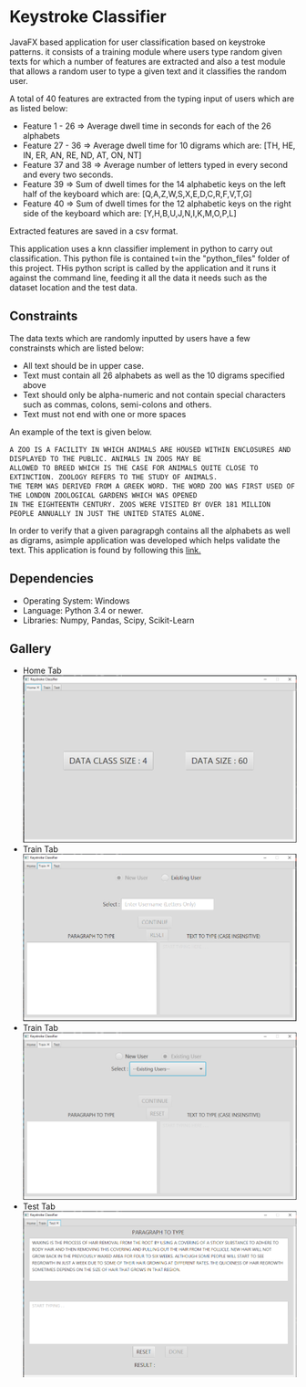# Keystroke Classifier 
JavaFX based application for user classification based on keystroke patterns. it consists of a training module where users type random given texts for which a number of features are extracted and also a test module that allows a random user to type a given text and it classifies the random user.

A total of 40 features are extracted from the typing input of users which are as listed below:
* Feature 1 - 26 => Average dwell time in seconds for each of the 26 alphabets
* Feature 27 - 36 => Average dwell time for 10 digrams which are: [TH, HE, IN, ER, AN, RE, ND, AT, ON, NT]
* Feature 37 and 38 => Average number of letters typed in every second and every two seconds.
* Feature 39 => Sum of dwell times for the 14 alphabetic keys on the left half of the keyboard which are: [Q,A,Z,W,S,X,E,D,C,R,F,V,T,G]
* Feature 40 => Sum of dwell times for the 12 alphabetic keys on the right side of the keyboard which are: [Y,H,B,U,J,N,I,K,M,O,P,L]

Extracted features are saved in a csv format.

This application uses a knn classifier implement in python to carry out classification. This python file is contained t=in the "python_files" folder of this project. THis python script is called by the application and it runs it against the command line, feeding it all the data it needs such as the dataset location and the test data.  

## Constraints
The data texts which are randomly inputted by users have a few constrainsts which are listed below:
* All text should be in upper case.
* Text must contain all 26 alphabets as well as the 10 digrams specified above
* Text should only be alpha-numeric and not contain special characters such as commas, colons, semi-colons and others.
* Text must not end with one or more spaces

An example of the text is given below.
```
A ZOO IS A FACILITY IN WHICH ANIMALS ARE HOUSED WITHIN ENCLOSURES AND DISPLAYED TO THE PUBLIC. ANIMALS IN ZOOS MAY BE 
ALLOWED TO BREED WHICH IS THE CASE FOR ANIMALS QUITE CLOSE TO EXTINCTION. ZOOLOGY REFERS TO THE STUDY OF ANIMALS. 
THE TERM WAS DERIVED FROM A GREEK WORD. THE WORD ZOO WAS FIRST USED OF THE LONDON ZOOLOGICAL GARDENS WHICH WAS OPENED 
IN THE EIGHTEENTH CENTURY. ZOOS WERE VISITED BY OVER 181 MILLION PEOPLE ANNUALLY IN JUST THE UNITED STATES ALONE.
```

In order to verify that a given paragrapgh contains all the alphabets as well as digrams, asimple application was developed which helps validate the text. This application is found by following this [link.](https://github.com/donpelumos/keystroke-paragraph-verifier)</a>

## Dependencies
* Operating System: Windows
* Language: Python 3.4 or newer.
* Libraries: Numpy, Pandas, Scipy, Scikit-Learn

## Gallery
* Home Tab
![Home Tab](./pics/home.PNG)
* Train Tab
![Train New User](./pics/train_1.PNG)
* Train Tab
![Train Existing User](./pics/train_2.PNG)
* Test Tab
![Test (Predict) User](./pics/test.PNG)